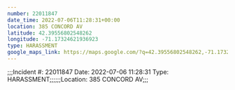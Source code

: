 ```yaml
---
number: 22011847
date_time: 2022-07-06T11:28:31+00:00
location: 385 CONCORD AV
latitude: 42.39556802548262
longitude: -71.17324621936923
type: HARASSMENT
google_maps_link: https://maps.google.com/?q=42.39556802548262,-71.17324621936923
---
```


;;;Incident #: 22011847  Date: 2022-07-06 11:28:31   Type: HARASSMENT;;;;;;Location: 385 CONCORD AV;;;
